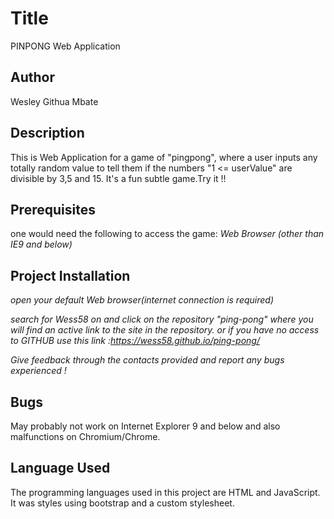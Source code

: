 # Title
  PINPONG Web Application

## Author
  Wesley Githua Mbate

## Description
This is Web Application for a game of "pingpong", where a user inputs any totally random value to
tell them if the numbers "1 <= userValue" are divisible by 3,5 and 15. It's a fun subtle game.Try it !!

## Prerequisites
 one would need the following to access the game:
   _Web Browser (other than IE9 and below)_


## Project Installation

*open your default Web browser(internet connection is required)*

*search for Wess58 on and click on the repository "ping-pong" where you will find an active link to the site in the repository.
or if you have no access to GITHUB use this link :https://wess58.github.io/ping-pong/*

*Give feedback through the contacts provided and report any bugs experienced !*

## Bugs
May probably not work on Internet Explorer 9 and below and also malfunctions on Chromium/Chrome.

## Language Used
The programming languages used in this project are HTML and JavaScript. It was styles using bootstrap and a custom stylesheet.
